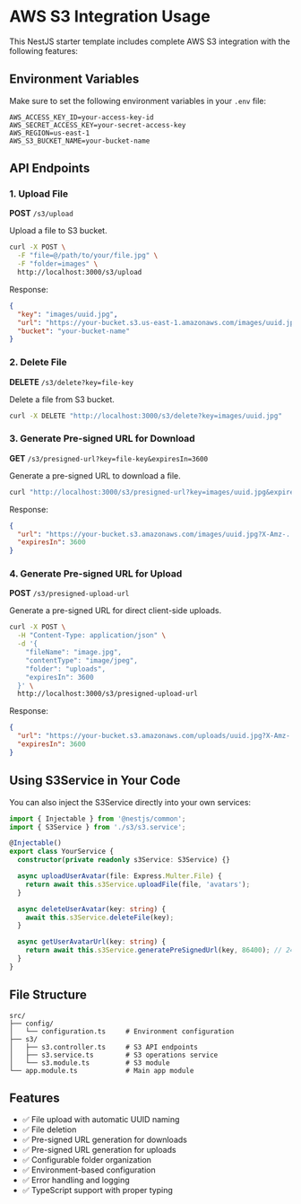 # AWS S3 Integration Usage

This NestJS starter template includes complete AWS S3 integration with the following features:

## Environment Variables

Make sure to set the following environment variables in your `.env` file:

```env
AWS_ACCESS_KEY_ID=your-access-key-id
AWS_SECRET_ACCESS_KEY=your-secret-access-key
AWS_REGION=us-east-1
AWS_S3_BUCKET_NAME=your-bucket-name
```

## API Endpoints

### 1. Upload File
**POST** `/s3/upload`

Upload a file to S3 bucket.

```bash
curl -X POST \
  -F "file=@/path/to/your/file.jpg" \
  -F "folder=images" \
  http://localhost:3000/s3/upload
```

Response:
```json
{
  "key": "images/uuid.jpg",
  "url": "https://your-bucket.s3.us-east-1.amazonaws.com/images/uuid.jpg",
  "bucket": "your-bucket-name"
}
```

### 2. Delete File
**DELETE** `/s3/delete?key=file-key`

Delete a file from S3 bucket.

```bash
curl -X DELETE "http://localhost:3000/s3/delete?key=images/uuid.jpg"
```

### 3. Generate Pre-signed URL for Download
**GET** `/s3/presigned-url?key=file-key&expiresIn=3600`

Generate a pre-signed URL to download a file.

```bash
curl "http://localhost:3000/s3/presigned-url?key=images/uuid.jpg&expiresIn=3600"
```

Response:
```json
{
  "url": "https://your-bucket.s3.amazonaws.com/images/uuid.jpg?X-Amz-...",
  "expiresIn": 3600
}
```

### 4. Generate Pre-signed URL for Upload
**POST** `/s3/presigned-upload-url`

Generate a pre-signed URL for direct client-side uploads.

```bash
curl -X POST \
  -H "Content-Type: application/json" \
  -d '{
    "fileName": "image.jpg",
    "contentType": "image/jpeg",
    "folder": "uploads",
    "expiresIn": 3600
  }' \
  http://localhost:3000/s3/presigned-upload-url
```

Response:
```json
{
  "url": "https://your-bucket.s3.amazonaws.com/uploads/uuid.jpg?X-Amz-...",
  "expiresIn": 3600
}
```

## Using S3Service in Your Code

You can also inject the S3Service directly into your own services:

```typescript
import { Injectable } from '@nestjs/common';
import { S3Service } from './s3/s3.service';

@Injectable()
export class YourService {
  constructor(private readonly s3Service: S3Service) {}

  async uploadUserAvatar(file: Express.Multer.File) {
    return await this.s3Service.uploadFile(file, 'avatars');
  }

  async deleteUserAvatar(key: string) {
    await this.s3Service.deleteFile(key);
  }

  async getUserAvatarUrl(key: string) {
    return await this.s3Service.generatePreSignedUrl(key, 86400); // 24 hours
  }
}
```

## File Structure

```
src/
├── config/
│   └── configuration.ts     # Environment configuration
├── s3/
│   ├── s3.controller.ts     # S3 API endpoints
│   ├── s3.service.ts        # S3 operations service
│   └── s3.module.ts         # S3 module
└── app.module.ts            # Main app module
```

## Features

- ✅ File upload with automatic UUID naming
- ✅ File deletion
- ✅ Pre-signed URL generation for downloads
- ✅ Pre-signed URL generation for uploads
- ✅ Configurable folder organization
- ✅ Environment-based configuration
- ✅ Error handling and logging
- ✅ TypeScript support with proper typing